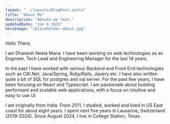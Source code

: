 ```yaml
---
layout: "../layouts/BlogPost.astro"
title: "About Me"
description: "Aboute me text."
updatedDate: "Jan 6 2025"
heroImage: "/placeholder-about.jpg"
---
```


Hello There,

I am Dhanesh Neela Mana. I have been working on web technologies as an Engineer, Tech Lead and Engineering Manager for the last 14 years.

In the past I have worked with various Backend and Front End technologies such as C#/.Net, Java/Spring, Ruby/Rails, Jquery etc. I have also written quite a bit of SQL for postgres and sql server. For the past few years, I have been focusing on React and Typescript. I am passionate about building performant and scalable web applications, with a focus on intuitive and easy to use UI.

I am originally from India. From 2011, I studied, worked and lived in US East coast for about eight years. I spent next five years in Lausanne, Switzerland (2019-2024). Since August 2024, I live in College Station, Texas.
